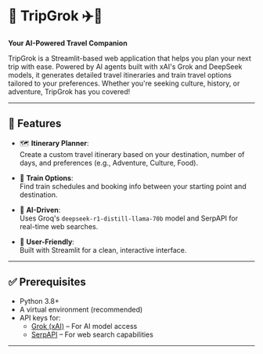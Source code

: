 # 🚀 TripGrok ✈️🧳  

**Your AI-Powered Travel Companion**  

TripGrok is a Streamlit-based web application that helps you plan your next trip with ease. Powered by AI agents built with xAI's Grok and DeepSeek models, it generates detailed travel itineraries and train travel options tailored to your preferences. Whether you're seeking culture, history, or adventure, TripGrok has you covered!  

---

## 🌟 Features  

- 🗺️ **Itinerary Planner**:  
   Create a custom travel itinerary based on your destination, number of days, and preferences (e.g., Adventure, Culture, Food).  

- 🚆 **Train Options**:  
   Find train schedules and booking info between your starting point and destination.  

- 🤖 **AI-Driven**:  
   Uses Groq's `deepseek-r1-distill-llama-70b` model and SerpAPI for real-time web searches.  

- 🎨 **User-Friendly**:  
   Built with Streamlit for a clean, interactive interface.  

---

## ✅ Prerequisites  

- Python 3.8+  
- A virtual environment (recommended)  
- API keys for:  
   - [Grok (xAI)](https://x.ai) – For AI model access  
   - [SerpAPI](https://serpapi.com) – For web search capabilities  

---
